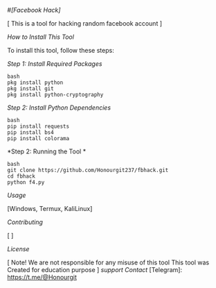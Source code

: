 #*[Facebook Hack]*


[ This  is a tool for hacking  random facebook account ]

*How to Install This Tool*


To install this tool, follow these steps:

*Step 1: Install Required Packages*

```
bash
pkg install python
pkg install git
pkg install python-cryptography
```

*Step 2: Install Python Dependencies*

```
bash
pip install requests
pip install bs4
pip install colorama
```
*Step 2: Running the Tool *

```
bash
git clone https://github.com/Honourgit237/fbhack.git
cd fbhack
python f4.py
```

*Usage*


[Windows, Termux, KaliLinux]

*Contributing*


[  ]

*License*


[ Note! We are not responsible for any misuse of this tool
This tool was Created for education purpose  ]
*support Contact*
[Telegram]: https://t.me/@Honourgit



